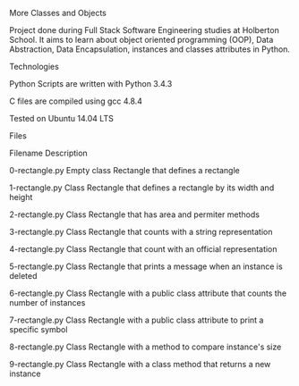 More Classes and Objects

Project done during Full Stack Software Engineering studies at Holberton School. It aims to learn about object oriented programming (OOP), Data Abstraction, Data Encapsulation, instances and classes attributes in Python.



Technologies

Python Scripts are written with Python 3.4.3

C files are compiled using gcc 4.8.4

Tested on Ubuntu 14.04 LTS

Files

Filename	Description

0-rectangle.py	Empty class Rectangle that defines a rectangle

1-rectangle.py	Class Rectangle that defines a rectangle by its width and height

2-rectangle.py	Class Rectangle that has area and permiter methods

3-rectangle.py	Class Rectangle that counts with a string representation

4-rectangle.py	Class Rectangle that count with an official representation

5-rectangle.py	Class Rectangle that prints a message when an instance is deleted

6-rectangle.py	Class Rectangle with a public class attribute that counts the number of instances

7-rectangle.py	Class Rectangle with a public class attribute to print a specific symbol

8-rectangle.py	Class Rectangle with a method to compare instance's size

9-rectangle.py	Class Rectangle with a class method that returns a new instance

